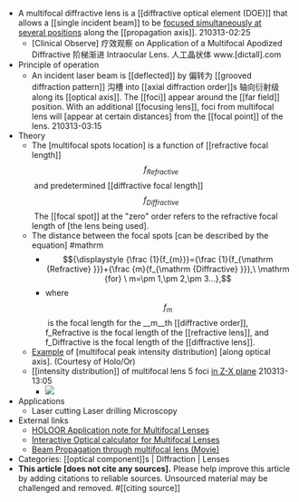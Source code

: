 - A multifocal diffractive lens is a [[diffractive optical element (DOE)]] that allows a [[single incident beam]] to be [focused simultaneously at several positions]([[focused]]) along the [[propagation axis]].
210313-02:25
    - [Clinical Observe] 疗效观察 on Application of a Multifocal Apodized Diffractive 阶梯渐进 Intraocular Lens. 人工晶状体 www.[dictall].com
- Principle of operation
    - An incident laser beam is [[deflected]] by 偏转为 [[grooved diffraction pattern]] 沟槽 into [[axial diffraction order]]s 轴向衍射级 along its [[optical axis]]. The [[foci]] appear around the [[far field]] position. With an additional [[focusing lens]], foci from multifocal lens will [appear at certain distances] from the [[focal point]] of the lens.
210313-03:15
- Theory
    - The [multifocal spots location] is a function of [[refractive focal length]] $$f_{Refractive}$$ and predetermined [[diffractive focal length]] $$f_{Diffractive}$$ The [[focal spot]] at the "zero" order refers to the refractive focal length of [the lens being used].
    - The distance between the focal spots [can be described by the equation] #mathrm
        - $${\displaystyle {\frac {1}{f_{m}}}={\frac {1}{f_{\mathrm {Refractive} }}}+{\frac {m}{f_{\mathrm {Diffractive} }}},\ \mathrm {for} \ m=\pm 1,\pm 2,\pm 3...},$$
        - where $$f_m$$ is the focal length for the __m__th [[diffractive order]],
f_Refractive is the focal length of the [[refractive lens]], and
f_Diffractive is the focal length of the [[diffractive lens]].
    - [Example](https://en.wikipedia.org/wiki/File:Multifocal_5_lens.png) of [multifocal peak intensity distribution] [along optical axis]. (Courtesy of Holo/Or)
    - [[intensity distribution]] of multifocal lens 5 foci [in Z-X plane](https://en.wikipedia.org/wiki/File:Multifocal_lens_5_foci.jpg)
210313-13:05
        - ![](https://upload.wikimedia.org/wikipedia/en/b/ba/Multifocal_lens_5_foci.jpg)
- Applications
    - Laser cutting
Laser drilling
Microscopy
- External links
    - [HOLOOR Application note for Multifocal Lenses](http://www.holoor.co.il/Diffractive_optics_Applications/Application-Notes-Multifocal-Lens.htm)
    - [Interactive Optical calculator for Multifocal Lenses](http://www.holoor.co.il/Diffractive_Optics_Products/Calculators.htm)
    - [Beam Propagation through multifocal lens (Movie)](https://www.youtube.com/watch?v=lWBPzMAUjxs)
- Categories: [[optical component]]s | Diffraction | Lenses
- __This article [does not cite any sources].__ Please help improve this article by adding citations to reliable sources. Unsourced material may be challenged and removed. #[[citing source]]
